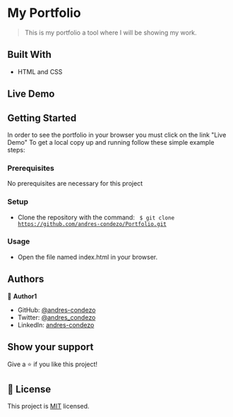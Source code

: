 # My Portfolio

>	This is my portfolio a tool where I will be showing my work.

<!-- ![screenshot]\(./app_screenshot.png) -->


## Built With

- HTML and CSS

## Live Demo

<!-- [Live Demo Link](https://livedemo.com) -->


## Getting Started

In order to see the portfolio in your browser you must click on the link "Live Demo"
To get a local copy up and running follow these simple example steps:

### Prerequisites

No prerequisites are necessary for this project

### Setup

- Clone the repository with the command:
	<code>
$ git clone https://github.com/andres-condezo/Portfolio.git
	</code>

### Usage
- Open the file named index.html in your browser.


## Authors

👤 **Author1**

- GitHub: [@andres-condezo](https://github.com/andres-condezo)
- Twitter: [@andres_condezo](https://twitter.com/andres_condezo)
- LinkedIn: [andres-condezo](https://linkedin.com/in/andres-condezo)

## Show your support

Give a ⭐️ if you like this project!

## 📝 License

This project is [MIT](./MIT.md) licensed.
